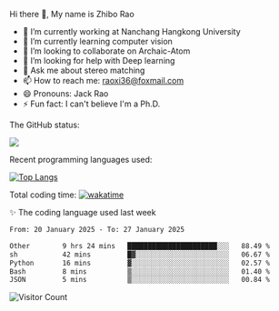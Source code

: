 Hi there 👋, My name is Zhibo Rao
- 🔭 I’m currently working at Nanchang Hangkong University
- 🌱 I’m currently learning computer vision
- 👯 I’m looking to collaborate on Archaic-Atom
- 🤔 I’m looking for help with Deep learning
- 💬 Ask me about stereo matching
- 📫 How to reach me: raoxi36@foxmail.com
- 😄 Pronouns: Jack Rao
- ⚡ Fun fact: I can't believe I'm a Ph.D.

The GitHub status:

![](https://github-readme-stats.vercel.app/api?username=ZhiboRao)

Recent programming languages used:

[![Top Langs](https://github-readme-stats.vercel.app/api/top-langs/?username=ZhiboRao&layout=compact)](https://github.com/anuraghazra/github-readme-stats)

Total coding time: [![wakatime](https://wakatime.com/badge/user/51ec5ec7-4742-4243-9eea-732ade32c0b7.svg)](https://wakatime.com/@51ec5ec7-4742-4243-9eea-732ade32c0b7)

✨ The coding language used last week 
<!--START_SECTION:waka-->

```txt
From: 20 January 2025 - To: 27 January 2025

Other        9 hrs 24 mins   ██████████████████████░░░   88.49 %
sh           42 mins         █▓░░░░░░░░░░░░░░░░░░░░░░░   06.67 %
Python       16 mins         ▓░░░░░░░░░░░░░░░░░░░░░░░░   02.57 %
Bash         8 mins          ▒░░░░░░░░░░░░░░░░░░░░░░░░   01.40 %
JSON         5 mins          ▒░░░░░░░░░░░░░░░░░░░░░░░░   00.84 %
```

<!--END_SECTION:waka-->

![Visitor Count](https://profile-counter.glitch.me/Raohaocheng/count.svg)
